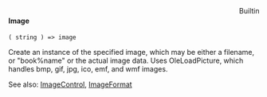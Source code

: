 <div style="float:right"><span class="builtin">Builtin</span></div>

#### Image

``` suneido
( string ) => image
```

Create an instance of the specified image, 
which may be either a filename, or "book%name" or the actual image data.
Uses OleLoadPicture, which handles bmp, gif, jpg, ico, emf, and wmf images.

See also: 
[ImageControl](<../../../User Interfaces/Reference/ImageControl.md>),
[ImageFormat](<../../../Reports/Reference/ImageFormat.md>)